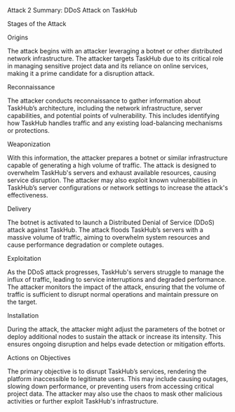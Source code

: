 Attack 2 Summary: DDoS Attack on TaskHub

Stages of the Attack

Origins

The attack begins with an attacker leveraging a botnet or other distributed network infrastructure. The attacker targets TaskHub due to its critical role in managing sensitive project data and its reliance on online services, making it a prime candidate for a disruption attack.

Reconnaissance

The attacker conducts reconnaissance to gather information about TaskHub’s architecture, including the network infrastructure, server capabilities, and potential points of vulnerability. This includes identifying how TaskHub handles traffic and any existing load-balancing mechanisms or protections.

Weaponization

With this information, the attacker prepares a botnet or similar infrastructure capable of generating a high volume of traffic. The attack is designed to overwhelm TaskHub's servers and exhaust available resources, causing service disruption. The attacker may also exploit known vulnerabilities in TaskHub’s server configurations or network settings to increase the attack's effectiveness.

Delivery

The botnet is activated to launch a Distributed Denial of Service (DDoS) attack against TaskHub. The attack floods TaskHub’s servers with a massive volume of traffic, aiming to overwhelm system resources and cause performance degradation or complete outages.

Exploitation

As the DDoS attack progresses, TaskHub's servers struggle to manage the influx of traffic, leading to service interruptions and degraded performance. The attacker monitors the impact of the attack, ensuring that the volume of traffic is sufficient to disrupt normal operations and maintain pressure on the target.

Installation

During the attack, the attacker might adjust the parameters of the botnet or deploy additional nodes to sustain the attack or increase its intensity. This ensures ongoing disruption and helps evade detection or mitigation efforts.

Actions on Objectives

The primary objective is to disrupt TaskHub’s services, rendering the platform inaccessible to legitimate users. This may include causing outages, slowing down performance, or preventing users from accessing critical project data. The attacker may also use the chaos to mask other malicious activities or further exploit TaskHub's infrastructure.
